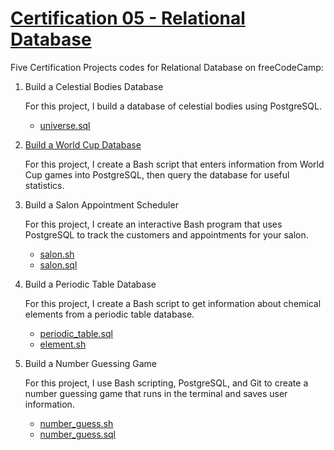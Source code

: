 # [Certification 05 - Relational Database](https://www.freecodecamp.org/certification/WHan7naHW/relational-database-v8)

Five Certification Projects codes for Relational Database on freeCodeCamp:


1. Build a Celestial Bodies Database

   For this project, I build a database of celestial bodies using PostgreSQL.
      - [universe.sql](C05/CertificationProjects/universe.sql)


2. [Build a World Cup Database](https://github.com/WHan7naHW/freeCodeCampProjects/tree/main/C05/WorldCup)

      For this project, I create a Bash script that enters information from World Cup games into PostgreSQL, then query the database for useful statistics.

3. Build a Salon Appointment Scheduler

      For this project, I create an interactive Bash program that uses PostgreSQL to track the customers and appointments for your salon.
      - [salon.sh](C05/CertificationProjects/salon.sh)
      - [salon.sql](C05/CertificationProjects/salon.sql)

4. Build a Periodic Table Database

      For this project, I create a Bash script to get information about chemical elements from a periodic table database.
      - [periodic_table.sql](C05/CertificationProjects/periodic_table.sql)
      - [element.sh](C05/CertificationProjects/element.sh)

5. Build a Number Guessing Game

      For this project, I use Bash scripting, PostgreSQL, and Git to create a number guessing game that runs in the terminal and saves user information.
      - [number_guess.sh](C05/CertificationProjects/number_guess.sh)
      - [number_guess.sql](C05/CertificationProjects/number_guess.sql)
